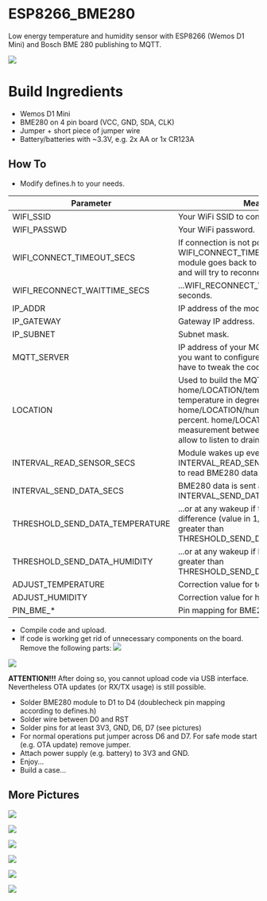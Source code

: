 # ESP8266_BME280
Low energy temperature and humidity sensor with ESP8266 (Wemos D1 Mini) and Bosch BME 280 publishing to MQTT.

![](assets/dimensions_height.png)

# Build Ingredients
* Wemos D1 Mini
* BME280 on 4 pin board (VCC, GND, SDA, CLK)
* Jumper + short piece of jumper wire
* Battery/batteries with ~3.3V, e.g. 2x AA or 1x CR123A

## How To
* Modify defines.h to your needs.

| Parameter | Meaning |
| --- | --- | 
| WIFI_SSID | Your WiFi SSID to connect to. | 
| WIFI_PASSWD | Your WiFi password. | 
| WIFI_CONNECT_TIMEOUT_SECS | If connection is not possible within WIFI_CONNECT_TIMEOUT_SECS seconds, module goes back to sleep to save power and will try to reconnect in... | 
| WIFI_RECONNECT_WAITTIME_SECS | ...WIFI_RECONNECT_WAITTIME_SECS seconds. | 
| IP_ADDR | IP address of the module. | 
| IP_GATEWAY | Gateway IP address. | 
| IP_SUBNET | Subnet mask. | 
| MQTT_SERVER | IP address of your MQTT server. In case you want to configure more than that, you have to tweak the code. | 
| LOCATION | Used to build the MQTT topic names: home/LOCATION/temperature is temperature in degrees celsius. home/LOCATION/humidity is humidity in percent. home/LOCATION/vcc is voltage measurement between 3V3 and GND to allow to listen to draining batteries. | 
| INTERVAL_READ_SENSOR_SECS | Module wakes up every INTERVAL_READ_SENSOR_SECS seconds to read BME280 data. | 
| INTERVAL_SEND_DATA_SECS | BME280 data is sent at least every INTERVAL_SEND_DATA_SECS seconds... | 
| THRESHOLD_SEND_DATA_TEMPERATURE | ...or at any wakeup if temperature difference (value in 1/10th degrees) is greater than THRESHOLD_SEND_DATA_TEMPERATURE... | 
| THRESHOLD_SEND_DATA_HUMIDITY | ...or at any wakeup if humidity difference is greater than THRESHOLD_SEND_DATA_HUMIDITY... | 
| ADJUST_TEMPERATURE | Correction value for temperature. | 
| ADJUST_HUMIDITY | Correction value for humidity. | 
| PIN_BME_* | Pin mapping for BME280 module. | 

* Compile code and upload.
* If code is working get rid of unnecessary components on the board. Remove the following parts:
![](assets/wemosd1mini_front.png)

![](assets/wemosd1mini_back.png)

**ATTENTION!!!** After doing so, you cannot upload code via USB interface. Nevertheless OTA updates (or RX/TX usage) is still possible.

* Solder BME280 module to D1 to D4 (doublecheck pin mapping according to defines.h)
* Solder wire between D0 and RST
* Solder pins for at least 3V3, GND, D6, D7 (see pictures)
* For normal operations put jumper across D6 and D7. For safe mode start (e.g. OTA update) remove jumper.
* Attach power supply (e.g. battery) to 3V3 and GND.
* Enjoy...
* Build a case...

## More Pictures
![](assets/dimensions_height.png)

![](assets/dimensions_width.png)

![](assets/module_back.png)

![](assets/module_front.png)

![](assets/module_front2.png)

![](assets/module_side.png)
